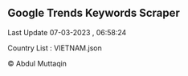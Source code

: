 

## Google Trends Keywords Scraper 
 
Last Update 07-03-2023 , 06:58:24

Country List :
VIETNAM.json



© Abdul Muttaqin 
